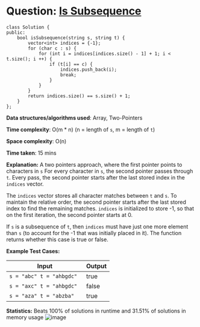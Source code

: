 <h1>Question: <a href="https://leetcode.com/problems/is-subsequence/description/">Is Subsequence</a></h1>

```
class Solution {
public:
    bool isSubsequence(string s, string t) {
        vector<int> indices = {-1}; 
        for (char c : s) {
            for (int i = indices[indices.size() - 1] + 1; i < t.size(); i ++) {
                if (t[i] == c) {
                    indices.push_back(i);
                    break;
                }
            }
        }
        return indices.size() == s.size() + 1;
    }
};
```

**Data structures/algorithms used**: Array, Two-Pointers

**Time complexity**: O(m * n) (n = length of `s`, m = length of `t`)

**Space complexity**: O(n)

**Time taken**: 15 mins

**Explanation:**
A two pointers approach, where the first pointer points to characters in `s` For every character in `s`, the second pointer passes through `t`. Every pass, the second pointer starts after the last stored index in the `indices` vector.

The `indices` vector stores all character matches between `t` and `s`. To maintain the relative order, the second pointer starts after the last stored index to find the remaining matches. `indices` is initialized to store -1, so that on the first iteration, the second pointer starts at 0.

If `s` is a subsequence of `t`, then `indices` must have just one more element than `s` (to account for the -1 that was initially placed in it). The function returns whether this case is true or false.

**Example Test Cases:**


| Input  | Output |
| ------------- | ------------- |
| <code>s = "abc" t = "ahbgdc" </code>  | true |
| <code>s = "axc" t = "ahbgdc"</code>  | false |
| <code>s = "aza" t = "abzba"</code> | true |

**Statistics:** Beats 100% of solutions in runtime and 31.51% of solutions in memory usage
![image](https://github.com/user-attachments/assets/8a63c8d8-8909-46d9-af1d-f465ac405353)


